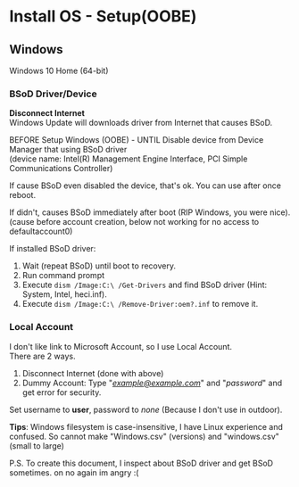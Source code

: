 # Install OS - Setup(OOBE)

## Windows

Windows 10 Home (64-bit)

### BSoD Driver/Device

**Disconnect Internet**  
Windows Update will downloads driver from Internet that causes BSoD.

BEFORE Setup Windows (OOBE) - UNTIL Disable device from Device Manager that using BSoD driver  
(device name: Intel(R) Management Engine Interface, PCI Simple Communications Controller)

If cause BSoD even disabled the device, that's ok.
You can use after once reboot.

If didn't, causes BSoD immediately after boot (RIP Windows, you were nice).  
(cause before account creation, below not working for no access to defaultaccount0)

If installed BSoD driver:

1. Wait (repeat BSoD) until boot to recovery.
1. Run command prompt
1. Execute `dism /Image:C:\ /Get-Drivers` and find BSoD driver (Hint: System, Intel, heci.inf).
1. Execute `dism /Image:C:\ /Remove-Driver:oem?.inf` to remove it.

### Local Account

I don't like link to Microsoft Account, so I use Local Account.  
There are 2 ways.

1. Disconnect Internet (done with above)
2. Dummy Account: Type "*example@example.com*" and "_password_" and get error for security.

Set username to **user**, password to _none_ (Because I don't use in outdoor).

**Tips**: Windows filesystem is case-insensitive, I have Linux experience and confused.
So cannot make "Windows.csv" (versions) and "windows.csv" (small to large)

P.S. To create this document, I inspect about BSoD driver and get BSoD sometimes. on no again im angry :(
